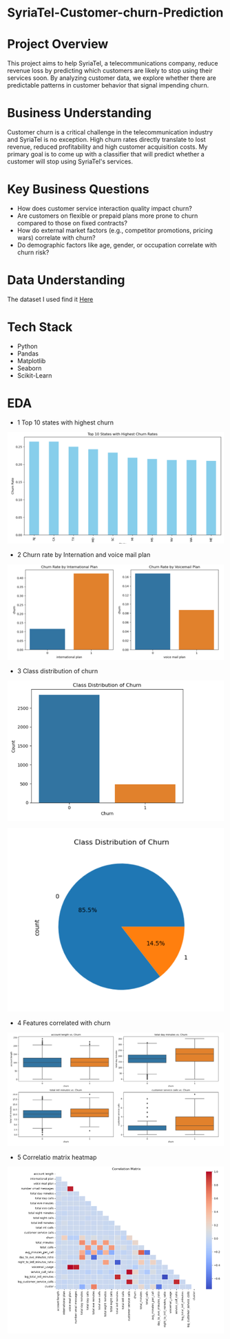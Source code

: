 # SyriaTel-Customer-churn-Prediction
# Project Overview
This project aims to help SyriaTel, a telecommunications company, reduce revenue loss by predicting which customers are likely to stop using their services soon. By analyzing customer data, we explore whether there are predictable patterns in customer behavior that signal impending churn.
# Business Understanding
Customer churn is a critical challenge in the telecommunication industry and SyriaTel is no exception. High churn rates directly translate to lost revenue, reduced profitability and high customer acquisition costs. My primary goal is to come up with a classifier that will predict whether a customer will stop using SyriaTel's services.
# Key Business Questions
- How does customer service interaction quality impact churn?
- Are customers on flexible or prepaid plans more prone to churn compared to those on fixed contracts?
- How do external market factors (e.g., competitor promotions, pricing wars) correlate with churn?
- Do demographic factors like age, gender, or occupation correlate with churn risk?
# Data Understanding
The dataset I used find it [Here](https://www.kaggle.com/datasets/becksddf/churn-in-telecoms-dataset)
# Tech Stack
- Python
- Pandas
- Matplotlib
- Seaborn
- Scikit-Learn
# EDA
* 1 Top 10 states with highest churn

![image alt](https://github.com/Vincent-lab-create/SyriaTel-Customer-churn-Prediction/blob/6a7e2b1e4c86b42897798ce4d850b9d72f7ef1ec/image(9).png)

* 2 Churn rate by Internation and voice mail plan

![image alt](https://github.com/Vincent-lab-create/SyriaTel-Customer-churn-Prediction/blob/6a7e2b1e4c86b42897798ce4d850b9d72f7ef1ec/image(7).png)

* 3 Class distribution of churn

![image alt](https://github.com/Vincent-lab-create/SyriaTel-Customer-churn-Prediction/blob/6a7e2b1e4c86b42897798ce4d850b9d72f7ef1ec/image(2).png)

![image alt](https://github.com/Vincent-lab-create/SyriaTel-Customer-churn-Prediction/blob/6a7e2b1e4c86b42897798ce4d850b9d72f7ef1ec/image(3).png)

* 4 Features correlated with churn

![image alt](https://github.com/Vincent-lab-create/SyriaTel-Customer-churn-Prediction/blob/6a7e2b1e4c86b42897798ce4d850b9d72f7ef1ec/image(8).png)

* 5 Correlatio matrix heatmap

![image alt](https://github.com/Vincent-lab-create/SyriaTel-Customer-churn-Prediction/blob/6a7e2b1e4c86b42897798ce4d850b9d72f7ef1ec/image(13).png)
